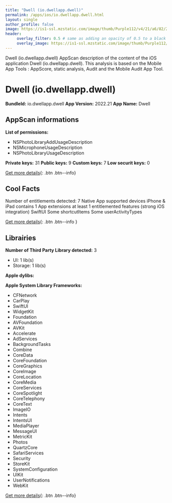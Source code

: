 ```yaml
---
title: "Dwell (io.dwellapp.dwell)"
permalink: /apps/ios/io.dwellapp.dwell.html
layout: single
author_profile: false
image: https://is1-ssl.mzstatic.com/image/thumb/Purple112/v4/21/a6/82/21a6828f-c561-3f40-3e90-0ea50586b115/AppIcon-1x_U007emarketing-0-7-0-85-220.png/512x512bb.jpg
header: 
     overlay_filter: 0.5 # same as adding an opacity of 0.5 to a black background
     overlay_image: https://is1-ssl.mzstatic.com/image/thumb/Purple112/v4/21/a6/82/21a6828f-c561-3f40-3e90-0ea50586b115/AppIcon-1x_U007emarketing-0-7-0-85-220.png/512x512bb.jpg
---
```

Dwell (io.dwellapp.dwell) AppScan description of the content of the iOS application Dwell (io.dwellapp.dwell). This analysis is based on the Mobile App Tools : AppScore, static analysis, Audit and the Mobile Audit App Tool.

# Dwell (io.dwellapp.dwell)

**BundleId:** io.dwellapp.dwell
**App Version:** 2022.21
**App Name:** Dwell


## AppScan informations 

**List of permissions:** 
- NSPhotoLibraryAddUsageDescription
- NSMicrophoneUsageDescription
- NSPhotoLibraryUsageDescription
  
  
**Private keys:** 31
**Public keys:** 9
**Custom keys:** 7
**Low securit keys:** 0
  
[Get more details](/pricing.html){: .btn .btn--info}

## Cool Facts

Number of entitlements detected: 7
Native App
supported devices iPhone & iPad
contains 1 App extensions
at least 1 entitlemented features (strong iOS integration)
SwiftUI
Some shortcutItems 
Some userActivityTypes
  
[Get more details](/pricing.html){: .btn .btn--info }

## Librairies 
**Number of Third Party Library detected:** 3
- UI: 1 lib(s)
- Storage: 1 lib(s)


**Apple dylibs:**


**Apple System Library Frameworks:**
- CFNetwork
- CarPlay
- SwiftUI
- WidgetKit
- Foundation
- AVFoundation
- AVKit
- Accelerate
- AdServices
- BackgroundTasks
- Combine
- CoreData
- CoreFoundation
- CoreGraphics
- CoreImage
- CoreLocation
- CoreMedia
- CoreServices
- CoreSpotlight
- CoreTelephony
- CoreText
- ImageIO
- Intents
- IntentsUI
- MediaPlayer
- MessageUI
- MetricKit
- Photos
- QuartzCore
- SafariServices
- Security
- StoreKit
- SystemConfiguration
- UIKit
- UserNotifications
- WebKit


  
[Get more details](/pricing.html){: .btn .btn--info}

